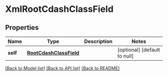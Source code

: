 # XmlRootCdashClassField

## Properties
Name | Type | Description | Notes
------------ | ------------- | ------------- | -------------
**self** | [**RootCdashClassField**](RootCdashClassField.md) |  | [optional] [default to null]

[[Back to Model list]](../README.md#documentation-for-models) [[Back to API list]](../README.md#documentation-for-api-endpoints) [[Back to README]](../README.md)


